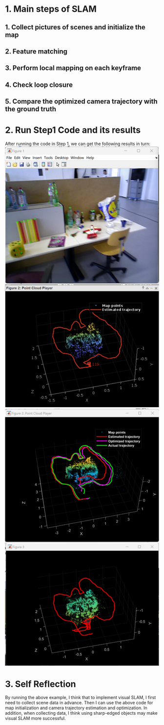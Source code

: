 # 1. Main steps of SLAM
## 1. Collect pictures of scenes and initialize the map
## 2. Feature matching
## 3. Perform local mapping on each keyframe
## 4. Check loop closure
## 5. Compare the optimized camera trajectory with the ground truth
# 2. Run Step1 Code and its results
After running the code in Step 1, we can get the following results in turn:
![step1.1](https://github.com/haizicao/462-individual-project/blob/417bd3bfb92aefe33e67a025a5e61efbadb63fb1/step1.1.png)
![step1.2](https://github.com/haizicao/462-individual-project/blob/f4bf72b43a92d607ce7b3ae31e1f6806c60af562/step1.2.png)
![step1.3](https://github.com/haizicao/462-individual-project/blob/f4bf72b43a92d607ce7b3ae31e1f6806c60af562/step1.3.png)
![step1.4](https://github.com/haizicao/462-individual-project/blob/f4bf72b43a92d607ce7b3ae31e1f6806c60af562/step1.4.png)
# 3. Self Reflection
By running the above example, I think that to implement visual SLAM, I first need to collect scene data in advance. Then I can use the above code for map initialization and camera trajectory estimation and optimization. In addition, when collecting data, I think using sharp-edged objects may make visual SLAM more successful.
